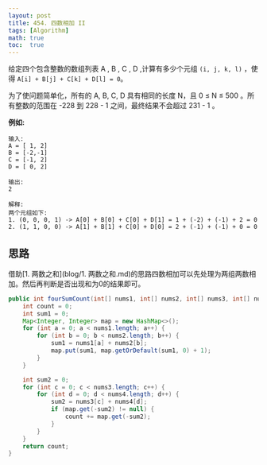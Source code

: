 ```yaml
---
layout: post
title: 454. 四数相加 II
tags: [Algorithm]
math: true
toc:  true
---
```


给定四个包含整数的数组列表 A , B , C , D ,计算有多少个元组 `(i, j, k, l)` ，使得 `A[i] + B[j] + C[k] + D[l] = 0`。

为了使问题简单化，所有的 A, B, C, D 具有相同的长度 N，且 0 ≤ N ≤ 500 。所有整数的范围在 -228 到 228 - 1 之间，最终结果不会超过 231 - 1 。

**例如:**

```
输入:
A = [ 1, 2]
B = [-2,-1]
C = [-1, 2]
D = [ 0, 2]

输出:
2

解释:
两个元组如下:
1. (0, 0, 0, 1) -> A[0] + B[0] + C[0] + D[1] = 1 + (-2) + (-1) + 2 = 0
2. (1, 1, 0, 0) -> A[1] + B[1] + C[0] + D[0] = 2 + (-1) + (-1) + 0 = 0
```

## 思路

借助[1. 两数之和](blog/1. 两数之和.md)的思路四数相加可以先处理为两组两数相加。然后再判断是否出现和为0的结果即可。

```java
public int fourSumCount(int[] nums1, int[] nums2, int[] nums3, int[] nums4) {
    int count = 0;
    int sum1 = 0;
    Map<Integer, Integer> map = new HashMap<>();
    for (int a = 0; a < nums1.length; a++) {
        for (int b = 0; b < nums2.length; b++) {
            sum1 = nums1[a] + nums2[b];
            map.put(sum1, map.getOrDefault(sum1, 0) + 1);
        }
    }

    int sum2 = 0;
    for (int c = 0; c < nums3.length; c++) {
        for (int d = 0; d < nums4.length; d++) {
            sum2 = nums3[c] + nums4[d];
            if (map.get(-sum2) != null) {
                count += map.get(-sum2);
            }
        }
    }
    return count;
}
```

